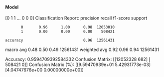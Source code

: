 #### Model
[0 1 1 ... 0 0 0]
Classification Report:
              precision    recall  f1-score   support

           0       0.96      1.00      0.98  12053010
           1       0.00      0.00      0.00    508421

    accuracy                           0.96  12561431
   macro avg       0.48      0.50      0.49  12561431
weighted avg       0.92      0.96      0.94  12561431

Accuracy: 0.9594709392584332
Confusion Matrix:
[[12052328      682]
 [  508421        0]]
Confusion Matrix (%):
[[9.59470939e+01 5.42931773e-03]
 [4.04747676e+00 0.00000000e+00]]
